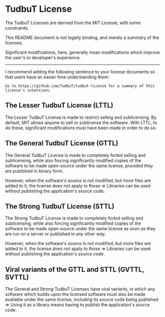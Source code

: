 # TudbuT License

The TudbuT Licenses are derived from the MIT License, with some constraints.

This README document is not legally binding, and merely a summary of the 
licenses.

Significant modifications, here, generally mean modifications which improve 
the user's or developer's experience.

---

I recommend adding the following sentence to your license documents so that
users have an easier time understanding them: 
```
Go to https://github.com/TudbuT/tudbut-license for a summary of this 
license's intentions.
```

## The Lesser TudbuT License (LTTL)

The Lesser TudbuT License is made to restrict selling and sublicensing. By
default, MIT allows anyone to sell or sublicense the software. With LTTL,
to do these, significant modifications must have been made in order to do so.

## The General TudbuT License (GTTL)

The General TudbuT License is made to completely forbid selling and 
sublicensing, while also forcing significantly modified copies of the software
to be made open-source under the same license, provided they are published in
binary form.

However, when the software's source is not modified, but more files are added
to it, the license does not apply to those => Libraries can be used without
publishing the application's source code.

## The Strong TudbuT License (STTL)

The Strong TudbuT License is made to completely forbid selling and 
sublicensing, while also forcing significantly modified copies of the software
to be made open-source under the same license as soon as they are run on a 
server or published in any other way.

However, when the software's source is not modified, but more files are added
to it, the license does not apply to those => Libraries can be used without
publishing the application's source code.

## Viral variants of the GTTL and STTL (GVTTL, SVTTL)

The General and Strong TudbuT Licenses have viral variants, in which any
software which builds upon the licensed software must also be made available
under the same license, including its source code being published => Using it
as a library means having to publish the application's source code.
